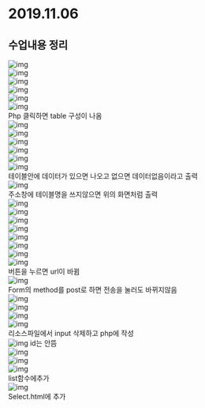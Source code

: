 # 2019.11.06
## 수업내용 정리

![img](./images9/1.png)<br>
![img](./images9/2.png)<br>
![img](./images9/3.png)<br>
![img](./images9/4.png)<br>
![img](./images9/5.png)<br>
![img](./images9/6.png)<br>
Php 클릭하면 table 구성이 나옴<br>
![img](./images9/7.png)<br>
![img](./images9/8.png)<br>
![img](./images9/9.png)<br>
![img](./images9/10.png)<br>
![img](./images9/11.png)<br>
![img](./images9/12.png)<br>
테이블안에 데이터가 있으면 나오고 없으면 데이터없음이라고 출력<br>
![img](./images9/13.png)<br>
주소창에 테이블명을 쓰지않으면 위의 화면처럼 출력<br>
![img](./images9/14.png)<br>
![img](./images9/15.png)<br>
![img](./images9/16.png)<br>
![img](./images9/17.png)<br>
![img](./images9/17-1.png)<br>
![img](./images9/18.png)<br>
![img](./images9/19.png)<br>
![img](./images9/20.png)<br>
버튼을 누르면 url이 바뀜<br>
![img](./images9/21.png)<br>
Form의 method를 post로 하면 전송을 눌러도 바뀌지않음<br>
![img](./images9/22.png)<br>
![img](./images9/23.png)<br>
![img](./images9/24.png)<br>
![img](./images9/25.png)<br>
리소스파일에서 input 삭제하고 php에 작성<br>
![img](./images9/26.png) id는 안뜸<br>
![img](./images9/27.png)<br>
![img](./images9/28.png)<br>
![img](./images9/29.png)<br>
list함수에추가<br>
![img](./images9/30.png)<br>
Select.html에 추가<br>